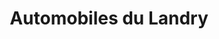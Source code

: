 ---
title: "Automobiles du Landry"
url: /rennes/automobiles-du-landry/
shop: réparation de voitures
---